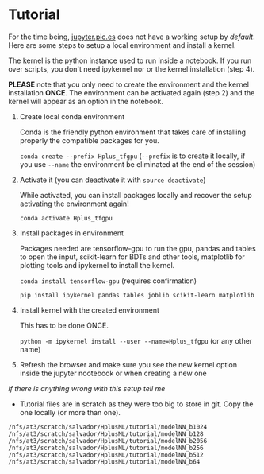 Tutorial
======
For the time being, [jupyter.pic.es](https://jupyter.pic.es/) does not have a working setup by *default*. Here are some steps to setup a local environment and install a kernel.

The kernel is the python instance used to run inside a notebook. If you run over scripts, you don't need ipykernel nor or the kernel installation (step 4).

**PLEASE** note that you only need to create the environment and the kernel installation **ONCE**. The environment can be activated again (step 2) and the kernel will appear as an option in the notebook.

1. Create local conda environment
  
    Conda is the friendly python environment that takes care of installing properly the compatible packages for you.
    
    `conda create --prefix Hplus_tfgpu` (`--prefix` is to create it locally, if you use `--name` the environment be eliminated at the end of the session)

2. Activate it (you can deactivate it with `source deactivate`)

    While activated, you can install packages locally and recover the setup activating the environment again!
    
    `conda activate Hplus_tfgpu`

3. Install packages in environment

    Packages needed are tensorflow-gpu to run the gpu, pandas and tables to open the input, scikit-learn for BDTs and other tools, matplotlib for plotting tools and ipykernel to install the kernel.
    
    `conda install tensorflow-gpu` (requires confirmation)
    
    `pip install ipykernel pandas tables joblib scikit-learn matplotlib`

4. Install kernel with the created environment

    This has to be done ONCE.
    
    `python -m ipykernel install --user --name=Hplus_tfgpu` (or any other name)

5. Refresh the browser and make sure you see the new kernel option inside the jupyter nootebook or when creating a new one

_if there is anything wrong with this setup tell me_
  
* Tutorial files are in scratch as they were too big to store in git. Copy the one locally (or more than one).
```
/nfs/at3/scratch/salvador/HplusML/tutorial/modelNN_b1024
/nfs/at3/scratch/salvador/HplusML/tutorial/modelNN_b128
/nfs/at3/scratch/salvador/HplusML/tutorial/modelNN_b2056
/nfs/at3/scratch/salvador/HplusML/tutorial/modelNN_b256
/nfs/at3/scratch/salvador/HplusML/tutorial/modelNN_b512
/nfs/at3/scratch/salvador/HplusML/tutorial/modelNN_b64
```
